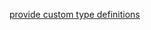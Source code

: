 [provide custom type definitions](https://www.credera.com/insights/typescript-adding-custom-type-definitions-for-existing-libraries)
